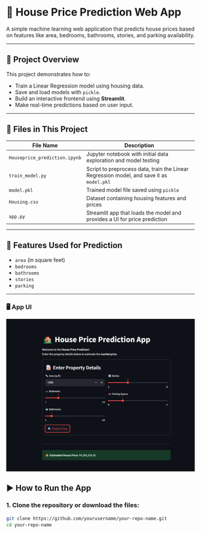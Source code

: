 # 🏡 House Price Prediction Web App

A simple machine learning web application that predicts house prices based on features like area, bedrooms, bathrooms, stories, and parking availability.

---

## 🚀 Project Overview

This project demonstrates how to:
- Train a Linear Regression model using housing data.
- Save and load models with `pickle`.
- Build an interactive frontend using **Streamlit**.
- Make real-time predictions based on user input.

---

## 🧾 Files in This Project

| File Name             | Description |
|-----------------------|-------------|
| `Houseprice_prediction.ipynb` | Jupyter notebook with initial data exploration and model testing |
| `train_model.py`      | Script to preprocess data, train the Linear Regression model, and save it as `model.pkl` |
| `model.pkl`           | Trained model file saved using `pickle` |
| `Housing.csv`         | Dataset containing housing features and prices |
| `app.py`              | Streamlit app that loads the model and provides a UI for price prediction |

---

## 🧠 Features Used for Prediction

- `area` (in square feet)
- `bedrooms`
- `bathrooms`
- `stories`
- `parking`

---
### 🖥️ App UI
![Streamlit UI](https://raw.githubusercontent.com/Bipin-pemme01/py03/main/ML/Linear_reg/HousePricePrediction/screenshot_app.png)



## ▶️ How to Run the App

### 1. Clone the repository or download the files:
```bash
git clone https://github.com/yourusername/your-repo-name.git
cd your-repo-name
